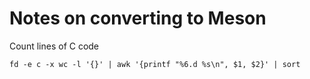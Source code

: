 # Notes on converting to Meson

Count lines of C code

    fd -e c -x wc -l '{}' | awk '{printf "%6.d %s\n", $1, $2}' | sort

